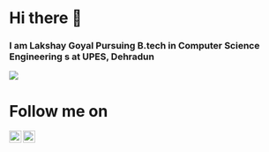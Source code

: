 # Hi there 👋
### I am Lakshay Goyal Pursuing B.tech in Computer Science Engineering s at UPES, Dehradun


![](https://github-readme-stats.vercel.app/api?username=lakshaygoyal425&show_icons=true&line_height=30)

# Follow me on
<a href="https://www.linkedin.com/in/lakshay-goyal-7b8227120/">
  <img align="left" alt="Linkedin" width="22px" src="https://cdn.jsdelivr.net/npm/simple-icons@v3/icons/linkedin.svg" />
</a>

<a href="https://www.instagram.com/lakshaygoyal4/">
  <img align="left" alt="Instagram" width="22px" src="https://cdn.jsdelivr.net/npm/simple-icons@v3/icons/instagram.svg" />
</a>

<br>

<br>

<br>
